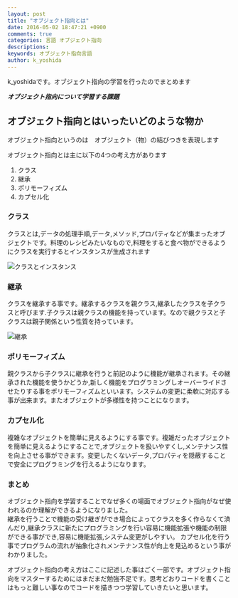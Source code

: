 ```yaml
---
layout: post
title: "オブジェクト指向とは"
date: 2016-05-02 18:47:21 +0900
comments: true
categories: 言語 オブジェクト指向
descriptions: 
keywords: オブジェクト指向言語
author: k_yoshida
---
```

k_yoshidaです。オブジェクト指向の学習を行ったのでまとめます

***オブジェクト指向について学習する課題***
## オブジェクト指向とはいったいどのような物か

<!-- more -->
オブジェクト指向というのは　オブジェクト（物）の結びつきを表現します

オブジェクト指向とは主に以下の4つの考え方があります

1. クラス
1. 継承
1. ポリモーフィズム
1. カプセル化


### クラス
クラスとは,データの処理手順,データ,メソッド,プロパティなどが集まったオブジェクトです。料理のレシピみたいなもので,料理をすると食べ物ができるようにクラスを実行するとインスタンスが生成されます  

![クラスとインスタンス](/images/class_instance.png)  

### 継承
クラスを継承する事です。継承するクラスを親クラス,継承したクラスを子クラスと呼びます.子クラスは親クラスの機能を持っています。なので親クラスと子クラスは親子関係という性質を持っています。  

![継承](/images/Aclass_Bclass.png)  

### ポリモーフィズム
親クラスから子クラスに継承を行うと前記のように機能が継承されます。その継承された機能を使うかどうか,新しく機能をプログラミングしオーバーライドさせたりする事をポリモーフィズムといいます。システムの変更に柔軟に対応する事が出来ます。またオブジェクトが多様性を持つことになります。


### カプセル化
複雑なオブジェクトを簡単に見えるようにする事です。複雑だったオブジェクトを簡単に見えるようにすることで,オブジェクトを扱いやすくし,メンテナンス性を向上させる事ができます。変更したくないデータ,プロパティを隠蔽することで安全にプログラミングを行えるようになります。

### まとめ

オブジェクト指向を学習することでなぜ多くの場面でオブジェクト指向がなぜ使われるのか理解ができるようになりました。  
継承を行うことで機能の受け継ぎができ場合によってクラスを多く作らなくて済んだり,継承クラスに新たにプログラミングを行い容易に機能拡張や機能の制限ができる事ができ,容易に機能拡張,システム変更がしやすい。
カプセル化を行う事でプログラムの流れが抽象化されメンテナンス性が向上を見込めるという事がわかりました。


オブジェクト指向の考え方はここに記述した事はごく一部です。オブジェクト指向をマスターするためにはまだまだ勉強不足です。思考どおりコードを書くことはもっと難しい事なのでコードを描きつつ学習していきたいと思います。
